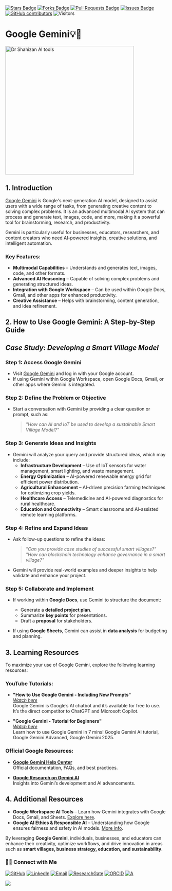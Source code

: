 <a href="https://github.com/drshahizan/short-course/stargazers"><img src="https://img.shields.io/github/stars/drshahizan/short-course" alt="Stars Badge"/></a>
<a href="https://github.com/drshahizan/short-course/network/members"><img src="https://img.shields.io/github/forks/drshahizan/short-course" alt="Forks Badge"/></a>
<a href="https://github.com/drshahizan/short-course/pulls"><img src="https://img.shields.io/github/issues-pr/drshahizan/short-course" alt="Pull Requests Badge"/></a>
<a href="https://github.com/drshahizan/short-course"><img src="https://img.shields.io/github/issues/drshahizan/short-course" alt="Issues Badge"/></a>
<a href="https://github.com/drshahizan/short-course/graphs/contributors"><img alt="GitHub contributors" src="https://img.shields.io/github/contributors/drshahizan/short-course?color=2b9348"></a>
![Visitors](https://api.visitorbadge.io/api/visitors?path=https%3A%2F%2Fgithub.com%2Fdrshahizan%2Fshort-course&labelColor=%23d9e3f0&countColor=%23697689&style=flat)

# Google Gemini💡🧠

<a href="https://github.com/drshahizan/short-course/blob/main/workshop/25AIwriting">
 <img src="https://diplo-media.s3.eu-central-1.amazonaws.com/2024/08/gemini-google-youtube-ai-content-creating-headline-brainstorm-with-gemini-1024x585.jpg" alt="Dr Shahizan AI tools"  height="400">
</a>

## 1. Introduction

[Google Gemini](https://gemini.google.com) is Google's next-generation AI model, designed to assist users with a wide range of tasks, from generating creative content to solving complex problems. It is an advanced multimodal AI system that can process and generate text, images, code, and more, making it a powerful tool for brainstorming, research, and productivity.

Gemini is particularly useful for businesses, educators, researchers, and content creators who need AI-powered insights, creative solutions, and intelligent automation.

### **Key Features:**
- **Multimodal Capabilities** – Understands and generates text, images, code, and other formats.
- **Advanced AI Reasoning** – Capable of solving complex problems and generating structured ideas.
- **Integration with Google Workspace** – Can be used within Google Docs, Gmail, and other apps for enhanced productivity.
- **Creative Assistance** – Helps with brainstorming, content generation, and idea refinement.

## 2. How to Use Google Gemini: A Step-by-Step Guide

## *Case Study: Developing a Smart Village Model*

### **Step 1: Access Google Gemini**
- Visit [Google Gemini](https://gemini.google.com) and log in with your Google account.
- If using Gemini within Google Workspace, open Google Docs, Gmail, or other apps where Gemini is integrated.

### **Step 2: Define the Problem or Objective**
- Start a conversation with Gemini by providing a clear question or prompt, such as:
  > *"How can AI and IoT be used to develop a sustainable Smart Village Model?"*

### **Step 3: Generate Ideas and Insights**
- Gemini will analyze your query and provide structured ideas, which may include:
  - **Infrastructure Development** – Use of IoT sensors for water management, smart lighting, and waste management.
  - **Energy Optimization** – AI-powered renewable energy grid for efficient power distribution.
  - **Agricultural Enhancement** – AI-driven precision farming techniques for optimizing crop yields.
  - **Healthcare Access** – Telemedicine and AI-powered diagnostics for rural healthcare.
  - **Education and Connectivity** – Smart classrooms and AI-assisted remote learning platforms.

### **Step 4: Refine and Expand Ideas**
- Ask follow-up questions to refine the ideas:
  > *"Can you provide case studies of successful smart villages?"*  
  > *"How can blockchain technology enhance governance in a smart village?"*

- Gemini will provide real-world examples and deeper insights to help validate and enhance your project.

### **Step 5: Collaborate and Implement**
- If working within **Google Docs**, use Gemini to structure the document:
  - Generate a **detailed project plan**.
  - Summarize **key points** for presentations.
  - Draft a **proposal** for stakeholders.

- If using **Google Sheets**, Gemini can assist in **data analysis** for budgeting and planning.


## 3. Learning Resources

To maximize your use of Google Gemini, explore the following learning resources:

### **YouTube Tutorials:**
- **"How to Use Google Gemini - Including New Prompts"**  
  *[Watch here](https://youtu.be/CrwrljPQaYA?si=1ITPovAVTM2u4Eck)*  
  Google Gemini is Google’s AI chatbot and it’s available for free to use. It’s the direct competitor to ChatGPT and Microsoft Copilot.

- **"Google Gemini - Tutorial for Beginners"**  
  *[Watch here](https://youtu.be/pfubneymR-M?si=m7HV0Ew0vibKuz5D)*  
  Learn how to use Google Gemini in 7 mins! Google Gemini AI tutorial, Google Gemini Advanced, Google Gemini 2025.

### **Official Google Resources:**
- **[Google Gemini Help Center](https://support.google.com/)**  
  Official documentation, FAQs, and best practices.

- **[Google Research on Gemini AI](https://ai.googleblog.com/)**  
  Insights into Gemini’s development and AI advancements.


## 4. Additional Resources

- **Google Workspace AI Tools** – Learn how Gemini integrates with Google Docs, Gmail, and Sheets. [Explore here](https://workspace.google.com/).
- **Google AI Ethics & Responsible AI** – Understanding how Google ensures fairness and safety in AI models. [More info](https://cloud.google.com/responsible-ai).

By leveraging **Google Gemini**, individuals, businesses, and educators can enhance their creativity, optimize workflows, and drive innovation in areas such as **smart villages, business strategy, education, and sustainability**.

### 🙌🏻 Connect with Me
<p align="left">
    <a href="https://github.com/drshahizan" target="_blank"><img alt="GitHub" src="https://img.shields.io/badge/-@drshahizan-181717?style=flat-square&logo=GitHub&logoColor=white"></a>
    <a href="https://www.linkedin.com/in/drshahizan" target="_blank"><img alt="LinkedIn" src="https://img.shields.io/badge/-drshahizan-blue?style=flat-square&logo=Linkedin&logoColor=white&link=https://www.linkedin.com/in/drshahizan/"></a>
    <a href="mailto:shahizan@utm.my" target="_blank"><img alt="Email" src="https://img.shields.io/badge/-shahizan@utm.my-c14438?style=flat-square&logo=Gmail&logoColor=white&link=mailto:shahizan@utm.my.com"></a>
    <a href="https://www.researchgate.net/profile/Mohd-Othman-28" target="_blank"><img alt="ResearchGate" src="https://img.shields.io/badge/-ResearchGate-00CCBB?style=flat-square&logo=ResearchGate&logoColor=white"></a>
    <a href="https://orcid.org/0000-0003-4261-1873" target="_blank"><img alt="ORCID" src="https://img.shields.io/badge/-ORCID-A6CE39?style=flat-square&logo=ORCID&logoColor=white"></a> 
 <a href="https://visitorbadge.io/status?path=https%3A%2F%2Fgithub.com%2Fdrshahizan" target="_blank"><img alt="A" src="https://api.visitorbadge.io/api/visitors?path=https%3A%2F%2Fgithub.com%2Fdrshahizan&labelColor=%23697689&countColor=%23555555&style=plastic"></a>
 
![](https://hit.yhype.me/github/profile?user_id=81284918)
</p>

